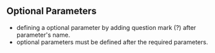 ## Optional Parameters

- defining a optional parameter by adding question mark (?) after parameter's name.
- optional parameters must be defined after the required parameters.
